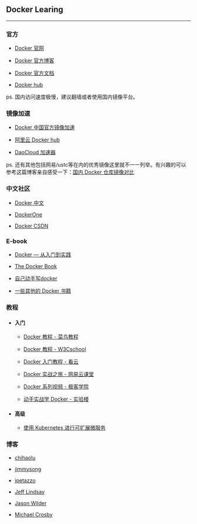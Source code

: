 ## Docker Learing

---

### 官方

* [Docker 官网](http://www.docker.com/)

* [Docker 官方博客](https://blog.docker.com/)

* [Docker 官方文档](https://docs.docker.com/)

* [Docker hub](https://hub.docker.com/)  

ps. 国内访问速度极慢，建议翻墙或者使用国内镜像平台。


### 镜像加速

* [Docker 中国官方镜像加速](https://www.docker-cn.com/registry-mirror)

* [阿里云 Docker hub](https://dev.aliyun.com/search.html)

* [DaoCloud 加速器](https://www.daocloud.io/mirror)  

ps. 还有其他包括网易/ustc等在内的优秀镜像这里就不一一列举。有兴趣的可以参考这篇博客亲自感受一下：[国内 Docker 仓库镜像对比](https://ieevee.com/tech/2016/09/28/docker-mirror.html)

### 中文社区

* [Docker 中文](http://www.docker.org.cn)

* [DockerOne](http://dockone.io/)

* [Docker CSDN](http://docker.csdn.net/)

### E-book

* [Docker — 从入门到实践](https://github.com/yeasy/docker_practice)

* [The Docker Book](https://www.dockerbook.com/)

* [自己动手写docker](https://github.com/xianlubird/mydocker)

* [一些其他的 Docker 书籍](https://github.com/miguellgt/books/tree/master/docker)

### 教程

- #### 入门

   * [Docker 教程 - 菜鸟教程](http://www.runoob.com/docker/docker-tutorial.html)

   * [Docker 教程 - W3Cschool](https://www.w3cschool.cn/docker/)

   * [Docker 入门教程 - 看云](https://www.kancloud.cn/kancloud/docker-guide/220868)

   * [Docker 实战之旅 - 网易云课堂](http://study.163.com/course/introduction/1273002.htm)

   * [Docker 系列视频 - 极客学院](http://www.jikexueyuan.com/course/docker/)

   * [动手实战学 Docker - 实验楼](https://www.shiyanlou.com/courses/498)

- #### 高级

   * [使用 Kubernetes 进行可扩展微服务](https://cn.udacity.com/course/scalable-microservices-with-kubernetes--ud615)

### 博客

* [chihaolu](http://chiahaolu.github.io/2017/02/19/Docker%E6%95%99%E7%A8%8B-%E4%B8%80-Docker%E7%AE%80%E4%BB%8B/)

* [jimmysong](http://jimmysong.io/blogs/)

* [jpetazzo](http://jpetazzo.github.io/)

* [Jeff Lindsay](http://progrium.com/blog/)

* [Jason Wilder](http://jasonwilder.com/)

* [Michael Crosby](http://crosbymichael.com/)
